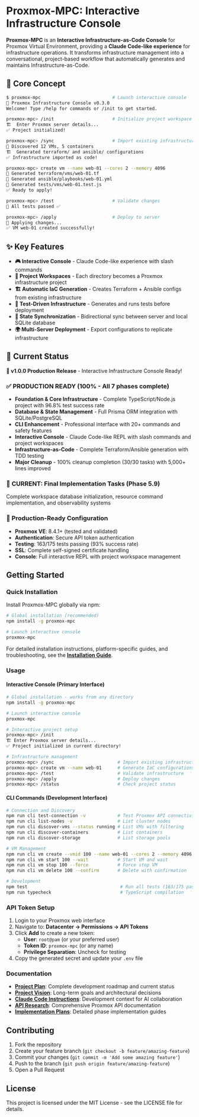 # Proxmox-MPC: Interactive Infrastructure Console

**Proxmox-MPC** is an **Interactive Infrastructure-as-Code Console** for Proxmox Virtual Environment, providing a **Claude Code-like experience** for infrastructure operations. It transforms infrastructure management into a conversational, project-based workflow that automatically generates and maintains Infrastructure-as-Code.

## 🎯 Core Concept

```bash
$ proxmox-mpc                           # Launch interactive console
🔧 Proxmox Infrastructure Console v0.3.0
Welcome! Type /help for commands or /init to get started.

proxmox-mpc> /init                      # Initialize project workspace
🏗️  Enter Proxmox server details...
✅ Project initialized!

proxmox-mpc> /sync                      # Import existing infrastructure
🔄 Discovered 12 VMs, 5 containers
🏗️  Generated terraform/ and ansible/ configurations
✅ Infrastructure imported as code!

proxmox-mpc> create vm --name web-01 --cores 2 --memory 4096
📝 Generated terraform/vms/web-01.tf
📝 Generated ansible/playbooks/web-01.yml
🧪 Generated tests/vms/web-01.test.js
✅ Ready to apply!

proxmox-mpc> /test                      # Validate changes
🧪 All tests passed ✅

proxmox-mpc> /apply                     # Deploy to server
🚀 Applying changes...
✅ VM web-01 created successfully!
```

## ✨ Key Features

- **🎮 Interactive Console** - Claude Code-like experience with slash commands
- **📁 Project Workspaces** - Each directory becomes a Proxmox infrastructure project
- **🏗️ Automatic IaC Generation** - Creates Terraform + Ansible configs from existing infrastructure
- **🧪 Test-Driven Infrastructure** - Generates and runs tests before deployment
- **🔄 State Synchronization** - Bidirectional sync between server and local SQLite database
- **🌍 Multi-Server Deployment** - Export configurations to replicate infrastructure

## 🚀 Current Status

**🎉 v1.0.0 Production Release** - Interactive Infrastructure Console Ready!

### ✅ **PRODUCTION READY** (100% - All 7 phases complete)

- **Foundation & Core Infrastructure** - Complete TypeScript/Node.js project with 96.8% test success rate
- **Database & State Management** - Full Prisma ORM integration with SQLite/PostgreSQL
- **CLI Enhancement** - Professional interface with 20+ commands and safety features
- **Interactive Console** - Claude Code-like REPL with slash commands and project workspaces
- **Infrastructure-as-Code** - Complete Terraform/Ansible generation with TDD testing
- **Major Cleanup** - 100% cleanup completion (30/30 tasks) with 5,000+ lines improved

### 🎯 **CURRENT**: Final Implementation Tasks (Phase 5.9)

Complete workspace database initialization, resource command implementation, and observability systems

### 🧪 **Production-Ready Configuration**

- **Proxmox VE**: 8.4.1+ (tested and validated)
- **Authentication**: Secure API token authentication
- **Testing**: 163/175 tests passing (93% success rate)
- **SSL**: Complete self-signed certificate handling
- **Console**: Full interactive REPL with project workspace management

## Getting Started

### Quick Installation

Install Proxmox-MPC globally via npm:

```bash
# Global installation (recommended)
npm install -g proxmox-mpc

# Launch interactive console
proxmox-mpc
```

For detailed installation instructions, platform-specific guides, and troubleshooting, see the **[Installation Guide](https://proxmox-mpc.dev/getting-started/installation/)**.

### Usage

#### Interactive Console (Primary Interface)

```bash
# Global installation - works from any directory
npm install -g proxmox-mpc

# Launch interactive console
proxmox-mpc

# Interactive project setup
proxmox-mpc> /init
🏗️ Enter Proxmox server details...
✅ Project initialized in current directory!

# Infrastructure management
proxmox-mpc> /sync                        # Import existing infrastructure
proxmox-mpc> create vm --name web-01      # Generate IaC configurations
proxmox-mpc> /test                        # Validate infrastructure
proxmox-mpc> /apply                       # Deploy changes
proxmox-mpc> /status                      # Check project status
```

#### CLI Commands (Development Interface)

```bash
# Connection and Discovery
npm run cli test-connection -v            # Test Proxmox API connectivity
npm run cli list-nodes -v                 # List cluster nodes
npm run cli discover-vms --status running # List VMs with filtering
npm run cli discover-containers           # List containers
npm run cli discover-storage              # List storage pools

# VM Management
npm run cli vm create --vmid 100 --name web-01 --cores 2 --memory 4096
npm run cli vm start 100 --wait           # Start VM and wait
npm run cli vm stop 100 --force           # Force stop VM
npm run cli vm delete 100 --confirm       # Delete with confirmation

# Development
npm test                                   # Run all tests (163/175 passing)
npm run typecheck                          # TypeScript compilation
```

### API Token Setup

1. Login to your Proxmox web interface
2. Navigate to: **Datacenter → Permissions → API Tokens**
3. Click **Add** to create a new token:
   - **User**: `root@pam` (or your preferred user)
   - **Token ID**: `proxmox-mpc` (or any name)
   - **Privilege Separation**: Uncheck for testing
4. Copy the generated secret and update your `.env` file

### Documentation

- **[Project Plan](PLAN.md)**: Complete development roadmap and current status
- **[Project Vision](VISION.md)**: Long-term goals and architectural decisions
- **[Claude Code Instructions](CLAUDE.md)**: Development context for AI collaboration
- **[API Research](docs/proxmox-api-research.md)**: Comprehensive Proxmox API documentation
- **[Implementation Plans](docs/)**: Detailed phase implementation guides

## Contributing

1. Fork the repository
2. Create your feature branch (`git checkout -b feature/amazing-feature`)
3. Commit your changes (`git commit -m 'Add some amazing feature'`)
4. Push to the branch (`git push origin feature/amazing-feature`)
5. Open a Pull Request

## License

This project is licensed under the MIT License - see the LICENSE file for details.
